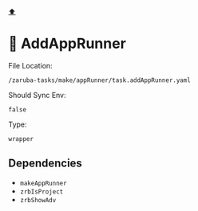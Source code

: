[⬆️](./README.md)

# 🐶 AddAppRunner

File Location:

    /zaruba-tasks/make/appRunner/task.addAppRunner.yaml

Should Sync Env:

    false

Type:

    wrapper


## Dependencies

* `makeAppRunner`
* `zrbIsProject`
* `zrbShowAdv`